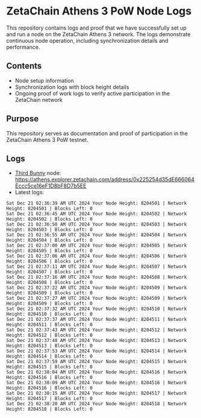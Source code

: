 # ZetaChain Athens 3 PoW Node Logs
This repository contains logs and proof that we have successfully set up and run a node on the ZetaChain Athens 3 network. The logs demonstrate continuous node operation, including synchronization details and performance.

## Contents
- Node setup information
- Synchronization logs with block height details
- Ongoing proof of work logs to verify active participation in the ZetaChain network

## Purpose
This repository serves as documentation and proof of participation in the ZetaChain Athens 3 PoW testnet.

## Logs

- [Third Bunny](https://thirdbunny.xyz/) node: https://athens.explorer.zetachain.com/address/0x225254d35dE666064Eccc5ce16eF1D8bF8D7b5EE
- Latest logs:
```
Sat Dec 21 02:36:39 AM UTC 2024 Your Node Height: 8204501 | Network Height: 8204501 | Blocks Left: 0
Sat Dec 21 02:36:45 AM UTC 2024 Your Node Height: 8204502 | Network Height: 8204502 | Blocks Left: 0
Sat Dec 21 02:36:50 AM UTC 2024 Your Node Height: 8204503 | Network Height: 8204503 | Blocks Left: 0
Sat Dec 21 02:36:55 AM UTC 2024 Your Node Height: 8204504 | Network Height: 8204504 | Blocks Left: 0
Sat Dec 21 02:37:00 AM UTC 2024 Your Node Height: 8204505 | Network Height: 8204505 | Blocks Left: 0
Sat Dec 21 02:37:06 AM UTC 2024 Your Node Height: 8204506 | Network Height: 8204506 | Blocks Left: 0
Sat Dec 21 02:37:11 AM UTC 2024 Your Node Height: 8204507 | Network Height: 8204507 | Blocks Left: 0
Sat Dec 21 02:37:16 AM UTC 2024 Your Node Height: 8204508 | Network Height: 8204508 | Blocks Left: 0
Sat Dec 21 02:37:22 AM UTC 2024 Your Node Height: 8204509 | Network Height: 8204509 | Blocks Left: 0
Sat Dec 21 02:37:27 AM UTC 2024 Your Node Height: 8204509 | Network Height: 8204509 | Blocks Left: 0
Sat Dec 21 02:37:32 AM UTC 2024 Your Node Height: 8204510 | Network Height: 8204510 | Blocks Left: 0
Sat Dec 21 02:37:37 AM UTC 2024 Your Node Height: 8204511 | Network Height: 8204511 | Blocks Left: 0
Sat Dec 21 02:37:43 AM UTC 2024 Your Node Height: 8204512 | Network Height: 8204512 | Blocks Left: 0
Sat Dec 21 02:37:48 AM UTC 2024 Your Node Height: 8204513 | Network Height: 8204513 | Blocks Left: 0
Sat Dec 21 02:37:53 AM UTC 2024 Your Node Height: 8204514 | Network Height: 8204514 | Blocks Left: 0
Sat Dec 21 02:37:59 AM UTC 2024 Your Node Height: 8204515 | Network Height: 8204515 | Blocks Left: 0
Sat Dec 21 02:38:04 AM UTC 2024 Your Node Height: 8204516 | Network Height: 8204516 | Blocks Left: 0
Sat Dec 21 02:38:09 AM UTC 2024 Your Node Height: 8204516 | Network Height: 8204516 | Blocks Left: 0
Sat Dec 21 02:38:15 AM UTC 2024 Your Node Height: 8204517 | Network Height: 8204517 | Blocks Left: 0
Sat Dec 21 02:38:20 AM UTC 2024 Your Node Height: 8204518 | Network Height: 8204518 | Blocks Left: 0
```
